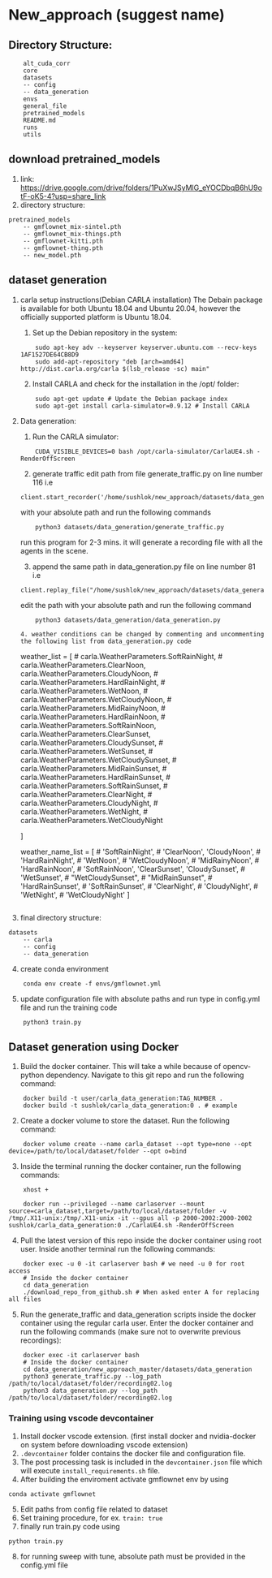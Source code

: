 # New_approach (suggest name)

## Directory Structure:
```
    alt_cuda_corr
    core
    datasets
    -- config
    -- data_generation
    envs
    general_file
    pretrained_models
    README.md
    runs
    utils

```
## download pretrained_models
1. link: https://drive.google.com/drive/folders/1PuXwJSyMlG_eYOCDbqB6hU9otF-oK5-4?usp=share_link
2. directory structure:
```
pretrained_models
    -- gmflownet_mix-sintel.pth
    -- gmflownet_mix-things.pth
    -- gmflownet-kitti.pth
    -- gmflownet-thing.pth
    -- new_model.pth
``` 

## dataset generation
1. carla setup instructions(Debian CARLA installation)
    The Debain package is available for both Ubuntu 18.04 and Ubuntu 20.04, however the officially supported platform is Ubuntu 18.04.
    1. Set up the Debian repository in the system:
    ```
        sudo apt-key adv --keyserver keyserver.ubuntu.com --recv-keys 1AF1527DE64CB8D9
        sudo add-apt-repository "deb [arch=amd64] http://dist.carla.org/carla $(lsb_release -sc) main"
    ```
    2. Install CARLA and check for the installation in the /opt/ folder:
    ```
        sudo apt-get update # Update the Debian package index
        sudo apt-get install carla-simulator=0.9.12 # Install CARLA
    ```
2. Data generation:
    1. Run the CARLA simulator:
    ```
        CUDA_VISIBLE_DEVICES=0 bash /opt/carla-simulator/CarlaUE4.sh -RenderOffScreen
    ```
    2. generate traffic
    edit path from file generate_traffic.py on line number 116 i.e 
    ```
    client.start_recorder('/home/sushlok/new_approach/datasets/data_generation/recording02.log')
    ```
    with your absolute path and run the following commands

    ```
        python3 datasets/data_generation/generate_traffic.py
    ```
    run this program for 2-3 mins. it will generate a recording file with all the agents in the scene.

    3. append the same path in data_generation.py file on line number 81 i.e
    ```
    client.replay_file("/home/sushlok/new_approach/datasets/data_generation/recording02.log",0,1000,0)
    ```
    edit the path with your absolute path and run the following command
    ```
        python3 datasets/data_generation/data_generation.py
    ```

    ```
    4. weather conditions can be changed by commenting and uncommenting the following list from data_generation.py code
    ```
    weather_list = [
        # carla.WeatherParameters.SoftRainNight,
        # carla.WeatherParameters.ClearNoon,
        carla.WeatherParameters.CloudyNoon,
        # carla.WeatherParameters.HardRainNight,
        # carla.WeatherParameters.WetNoon,
        # carla.WeatherParameters.WetCloudyNoon,
        # carla.WeatherParameters.MidRainyNoon,
        # carla.WeatherParameters.HardRainNoon,
        # carla.WeatherParameters.SoftRainNoon,
        carla.WeatherParameters.ClearSunset,
        carla.WeatherParameters.CloudySunset,
        # carla.WeatherParameters.WetSunset,
        # carla.WeatherParameters.WetCloudySunset,
        # carla.WeatherParameters.MidRainSunset,
        # carla.WeatherParameters.HardRainSunset,
        # carla.WeatherParameters.SoftRainSunset,
        # carla.WeatherParameters.ClearNight,
        # carla.WeatherParameters.CloudyNight,
        # carla.WeatherParameters.WetNight,
        # carla.WeatherParameters.WetCloudyNight
        
    ]

    weather_name_list = [
        #  'SoftRainNight',
        #  'ClearNoon',
         'CloudyNoon',
        # 'HardRainNight',
        # 'WetNoon',
        # 'WetCloudyNoon',
        # 'MidRainyNoon',
        # 'HardRainNoon',
        # 'SoftRainNoon',
         'ClearSunset',
         'CloudySunset',
        # 'WetSunset',
        # "WetCloudySunset",
        # "MidRainSunset",
        # 'HardRainSunset',
        # 'SoftRainSunset',
        # 'ClearNight',
        # 'CloudyNight',
        # 'WetNight',
        # 'WetCloudyNight'
    ]
    ```

3. final directory structure:
```
datasets
    -- carla
    -- config
    -- data_generation
```

4. create conda environment 
```
    conda env create -f envs/gmflownet.yml
```

5. update configuration file with absolute paths and run type in config.yml file and run the training code
```
    python3 train.py

```

## Dataset generation using Docker

1. Build the docker container. This will take a while because of opencv-python dependency. Navigate to this git repo and run the following command:
```
    docker build -t user/carla_data_generation:TAG_NUMBER .
    docker build -t sushlok/carla_data_generation:0 . # example
```

2. Create a docker volume to store the dataset. Run the following command:
```
    docker volume create --name carla_dataset --opt type=none --opt device=/path/to/local/dataset/folder --opt o=bind
```

3. Inside the terminal running the docker container, run the following commands:
```
    xhost +

    docker run --privileged --name carlaserver --mount source=carla_dataset,target=/path/to/local/dataset/folder -v /tmp/.X11-unix:/tmp/.X11-unix -it --gpus all -p 2000-2002:2000-2002 sushlok/carla_data_generation:0 ./CarlaUE4.sh -RenderOffScreen
```

4. Pull the latest version of this repo inside the docker container using root user. Inside another terminal run the following commands:
```
    docker exec -u 0 -it carlaserver bash # we need -u 0 for root access
    # Inside the docker container
    cd data_generation
    ./download_repo_from_github.sh # When asked enter A for replacing all files
```

5. Run the generate_traffic and data_generation scripts inside the docker container using the regular carla user. Enter the docker container and run the following commands (make sure not to overwrite previous recordings):
```
    docker exec -it carlaserver bash
    # Inside the docker container
    cd data_generation/new_approach_master/datasets/data_generation
    python3 generate_traffic.py --log_path /path/to/local/dataset/folder/recording02.log
    python3 data_generation.py --log_path /path/to/local/dataset/folder/recording02.log
```


### Training using vscode devcontainer
1. Install docker vscode extension. (first install docker and nvidia-docker on system before downloading vscode extension)
2. `.devcontainer` folder contains the docker file and configuration file.
3. The post processing task is included in the `devcontainer.json` file which will execute `install_requirements.sh` file.
4. After building the enviroment activate gmflownet env by using 

```
conda activate gmflownet

```
5. Edit paths from config file related to dataset
6. Set training procedure, for ex. `train: true` 
7. finally run train.py code using
```
python train.py
```
8. for running sweep with tune, absolute path must be provided in the config.yml file
